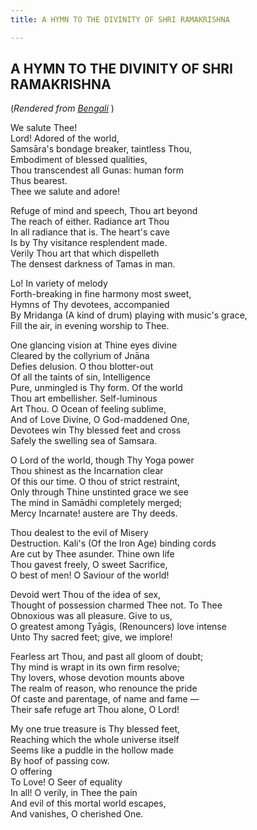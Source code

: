 ```yaml
---
title: A HYMN TO THE DIVINITY OF SHRI RAMAKRISHNA

---
```





  

## A HYMN TO THE DIVINITY OF SHRI RAMAKRISHNA

(*Rendered from [Bengali](khandana6205.pdf)* )

We salute Thee!  
Lord! Adored of the world,  
Samsāra's bondage breaker, taintless Thou,  
Embodiment of blessed qualities,  
Thou transcendest all Gunas: human form  
Thus bearest.  
Thee we salute and adore!

Refuge of mind and speech, Thou art beyond  
The reach of either. Radiance art Thou  
In all radiance that is. The heart's cave  
Is by Thy visitance resplendent made.  
Verily Thou art that which dispelleth  
The densest darkness of Tamas in man.

Lo! In variety of melody  
Forth-breaking in fine harmony most sweet,  
Hymns of Thy devotees, accompanied  
By Mridanga (A kind of drum) playing with music's grace,  
Fill the air, in evening worship to Thee.

One glancing vision at Thine eyes divine  
Cleared by the collyrium of Jnāna  
Defies delusion. O thou blotter-out  
Of all the taints of sin, Intelligence  
Pure, unmingled is Thy form. Of the world  
Thou art embellisher. Self-luminous  
Art Thou. O Ocean of feeling sublime,  
And of Love Divine, O God-maddened One,  
Devotees win Thy blessed feet and cross  
Safely the swelling sea of Samsara.

O Lord of the world, though Thy Yoga power  
Thou shinest as the Incarnation clear  
Of this our time. O thou of strict restraint,  
Only through Thine unstinted grace we see  
The mind in Samādhi completely merged;  
Mercy Incarnate! austere are Thy deeds.

Thou dealest to the evil of Misery  
Destruction. Kali's (Of the Iron Age) binding cords  
Are cut by Thee asunder. Thine own life  
Thou gavest freely, O sweet Sacrifice,  
O best of men! O Saviour of the world!

Devoid wert Thou of the idea of sex,  
Thought of possession charmed Thee not. To Thee  
Obnoxious was all pleasure. Give to us,  
O greatest among Tyāgis, (Renouncers) love intense  
Unto Thy sacred feet; give, we implore!

Fearless art Thou, and past all gloom of doubt;  
Thy mind is wrapt in its own firm resolve;  
Thy lovers, whose devotion mounts above  
The realm of reason, who renounce the pride  
Of caste and parentage, of name and fame —  
Their safe refuge art Thou alone, O Lord!

My one true treasure is Thy blessed feet,  
Reaching which the whole universe itself  
Seems like a puddle in the hollow made  
By hoof of passing cow.  
O offering  
To Love! O Seer of equality  
In all! O verily, in Thee the pain  
And evil of this mortal world escapes,  
And vanishes, O cherished One.


